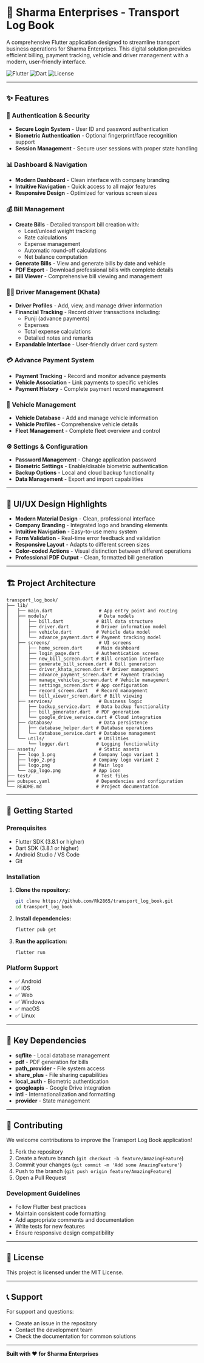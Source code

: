 # 🚛 Sharma Enterprises - Transport Log Book

A comprehensive Flutter application designed to streamline transport business operations for Sharma Enterprises. This digital solution provides efficient billing, payment tracking, vehicle and driver management with a modern, user-friendly interface.

![Flutter](https://img.shields.io/badge/Flutter-3.8.1-blue?style=for-the-badge&logo=flutter)
![Dart](https://img.shields.io/badge/Dart-3.8.1-blue?style=for-the-badge&logo=dart)
![License](https://img.shields.io/badge/License-MIT-green?style=for-the-badge)

---

## ✨ Features

### 🔐 Authentication & Security
- **Secure Login System** - User ID and password authentication
- **Biometric Authentication** - Optional fingerprint/face recognition support
- **Session Management** - Secure user sessions with proper state handling

### 📊 Dashboard & Navigation
- **Modern Dashboard** - Clean interface with company branding
- **Intuitive Navigation** - Quick access to all major features
- **Responsive Design** - Optimized for various screen sizes

### 💰 Bill Management
- **Create Bills** - Detailed transport bill creation with:
  - Load/unload weight tracking
  - Rate calculations
  - Expense management
  - Automatic round-off calculations
  - Net balance computation
- **Generate Bills** - View and generate bills by date and vehicle
- **PDF Export** - Download professional bills with complete details
- **Bill Viewer** - Comprehensive bill viewing and management

### 👨‍💼 Driver Management (Khata)
- **Driver Profiles** - Add, view, and manage driver information
- **Financial Tracking** - Record driver transactions including:
  - Punji (advance payments)
  - Expenses
  - Total expense calculations
  - Detailed notes and remarks
- **Expandable Interface** - User-friendly driver card system

### 💳 Advance Payment System
- **Payment Tracking** - Record and monitor advance payments
- **Vehicle Association** - Link payments to specific vehicles
- **Payment History** - Complete payment record management

### 🚗 Vehicle Management
- **Vehicle Database** - Add and manage vehicle information
- **Vehicle Profiles** - Comprehensive vehicle details
- **Fleet Management** - Complete fleet overview and control

### ⚙️ Settings & Configuration
- **Password Management** - Change application password
- **Biometric Settings** - Enable/disable biometric authentication
- **Backup Options** - Local and cloud backup functionality
- **Data Management** - Export and import capabilities

---

## 🎨 UI/UX Design Highlights

- **Modern Material Design** - Clean, professional interface
- **Company Branding** - Integrated logo and branding elements
- **Intuitive Navigation** - Easy-to-use menu system
- **Form Validation** - Real-time error feedback and validation
- **Responsive Layout** - Adapts to different screen sizes
- **Color-coded Actions** - Visual distinction between different operations
- **Professional PDF Output** - Clean, formatted bill generation

---

## 🏗️ Project Architecture

```
transport_log_book/
├── lib/
│   ├── main.dart                 # App entry point and routing
│   ├── models/                   # Data models
│   │   ├── bill.dart            # Bill data structure
│   │   ├── driver.dart          # Driver information model
│   │   ├── vehicle.dart         # Vehicle data model
│   │   └── advance_payment.dart # Payment tracking model
│   ├── screens/                  # UI screens
│   │   ├── home_screen.dart     # Main dashboard
│   │   ├── login_page.dart      # Authentication screen
│   │   ├── new_bill_screen.dart # Bill creation interface
│   │   ├── generate_bill_screen.dart # Bill generation
│   │   ├── driver_khata_screen.dart # Driver management
│   │   ├── advance_payment_screen.dart # Payment tracking
│   │   ├── manage_vehicles_screen.dart # Vehicle management
│   │   ├── settings_screen.dart # App configuration
│   │   ├── record_screen.dart   # Record management
│   │   └── bill_viewer_screen.dart # Bill viewing
│   ├── services/                 # Business logic
│   │   ├── backup_service.dart  # Data backup functionality
│   │   ├── bill_generator.dart  # PDF generation
│   │   └── google_drive_service.dart # Cloud integration
│   ├── database/                 # Data persistence
│   │   ├── database_helper.dart # Database operations
│   │   └── database_service.dart # Database management
│   └── utils/                    # Utilities
│       └── logger.dart          # Logging functionality
├── assets/                       # Static assets
│   ├── logo_1.png              # Company logo variant 1
│   ├── logo_2.png              # Company logo variant 2
│   ├── logo.png                # Main logo
│   └── app_logo.png            # App icon
├── test/                        # Test files
├── pubspec.yaml                 # Dependencies and configuration
└── README.md                    # Project documentation
```

---

## 🚀 Getting Started

### Prerequisites
- Flutter SDK (3.8.1 or higher)
- Dart SDK (3.8.1 or higher)
- Android Studio / VS Code
- Git

### Installation

1. **Clone the repository:**
   ```bash
   git clone https://github.com/Rk2865/transport_log_book.git
   cd transport_log_book
   ```

2. **Install dependencies:**
   ```bash
   flutter pub get
   ```

3. **Run the application:**
   ```bash
   flutter run
   ```

### Platform Support
- ✅ Android
- ✅ iOS
- ✅ Web
- ✅ Windows
- ✅ macOS
- ✅ Linux

---

## 📱 Key Dependencies

- **sqflite** - Local database management
- **pdf** - PDF generation for bills
- **path_provider** - File system access
- **share_plus** - File sharing capabilities
- **local_auth** - Biometric authentication
- **googleapis** - Google Drive integration
- **intl** - Internationalization and formatting
- **provider** - State management

---

## 🤝 Contributing

We welcome contributions to improve the Transport Log Book application!

1. Fork the repository
2. Create a feature branch (`git checkout -b feature/AmazingFeature`)
3. Commit your changes (`git commit -m 'Add some AmazingFeature'`)
4. Push to the branch (`git push origin feature/AmazingFeature`)
5. Open a Pull Request

### Development Guidelines
- Follow Flutter best practices
- Maintain consistent code formatting
- Add appropriate comments and documentation
- Write tests for new features
- Ensure responsive design compatibility

---

## 📄 License

This project is licensed under the MIT License.

---

## 📞 Support

For support and questions:
- Create an issue in the repository
- Contact the development team
- Check the documentation for common solutions

---

**Built with ❤️ for Sharma Enterprises**